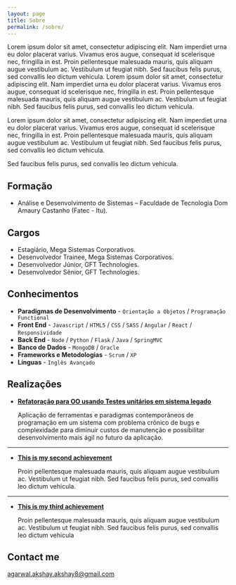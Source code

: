 ```yaml
---
layout: page
title: Sobre
permalink: /sobre/
---
```


Lorem ipsum dolor sit amet, consectetur adipiscing elit. Nam imperdiet urna eu dolor placerat varius. Vivamus eros augue, consequat id scelerisque nec, fringilla in est. Proin pellentesque malesuada mauris, quis aliquam augue vestibulum ac. Vestibulum ut feugiat nibh. Sed faucibus felis purus, sed convallis leo dictum vehicula. Lorem ipsum dolor sit amet, consectetur adipiscing elit. Nam imperdiet urna eu dolor placerat varius. Vivamus eros augue, consequat id scelerisque nec, fringilla in est. Proin pellentesque malesuada mauris, quis aliquam augue vestibulum ac. Vestibulum ut feugiat nibh. Sed faucibus felis purus, sed convallis leo dictum vehicula.  

Lorem ipsum dolor sit amet, consectetur adipiscing elit. Nam imperdiet urna eu dolor placerat varius. Vivamus eros augue, consequat id scelerisque nec, fringilla in est. Proin pellentesque malesuada mauris, quis aliquam augue vestibulum ac. Vestibulum ut feugiat nibh. Sed faucibus felis purus, sed convallis leo dictum vehicula. 

Sed faucibus felis purus, sed convallis leo dictum vehicula.

## Formação

* Análise e Desenvolvimento de Sistemas – Faculdade de Tecnologia Dom Amaury Castanho (Fatec - Itu).
 
## Cargos

* Estagiário, Mega Sistemas Corporativos.
* Desenvolvedor Trainee, Mega Sistemas Corporativos.
* Desenvolvedor Júnior, GFT Technologies.
* Desenvolvedor Sênior, GFT Technologies.

## Conhecimentos

* **Paradigmas de Desenvolvimento** - `Orientação a Objetos` / `Programação Functional`
* **Front End** - `Javascript` / `HTML5` / `CSS` / `SASS` / `Angular` / `React` / `Responsividade`
* **Back End** - `Node` / `Python` / `Flask` / `Java` / `SpringMVC`
* **Banco de Dados** - `MongoDB` / `Oracle`
* **Frameworks e Metodologias** - `Scrum` / `XP`
* **Línguas** - `Inglês Avançado`
    
    
## Realizações


* [**Refatoração para OO usando Testes unitários em sistema legado**](#) 
   
   Aplicação de ferramentas e paradigmas contemporâneos de programação em um sistema com problema crônico de bugs e complexidade para diminuir custos de manutenção e possibilitar desenvolvimento mais ágil no futuro da aplicação.

***

* [**This is my second achievement**](#) 

    Proin pellentesque malesuada mauris, quis aliquam augue vestibulum ac. Vestibulum ut feugiat nibh. Sed faucibus felis purus, sed convallis leo dictum vehicula.

***

* [**This is my third achievement**](#) 

   Proin pellentesque malesuada mauris, quis aliquam augue vestibulum ac. Vestibulum ut feugiat nibh. Sed faucibus felis purus, sed convallis leo dictum vehicula


## Contact me

[agarwal.akshay.akshay8@gmail.com](mailto:agarwal.akshay.akshay8@gmail.com)